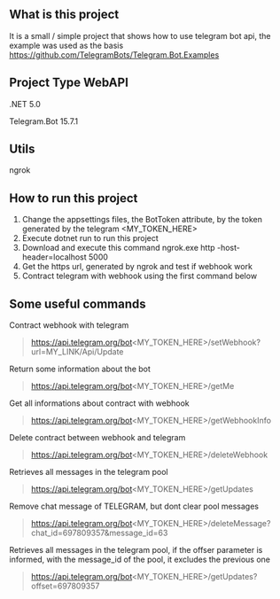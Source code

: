## What is this project

It is a small / simple project that shows how to use telegram bot api, the example was used as the basis https://github.com/TelegramBots/Telegram.Bot.Examples

## Project Type WebAPI

.NET 5.0

Telegram.Bot 15.7.1

## Utils

ngrok

## How to run this project

1. Change the appsettings files, the BotToken attribute, by the token generated by the telegram <MY_TOKEN_HERE>
2. Execute dotnet run to run this project
3. Download and execute this command ngrok.exe http -host-header=localhost 5000 
4. Get the https url, generated by ngrok and test if webhook work
5. Contract telegram with webhook using the first command below

## Some useful commands

Contract webhook with telegram
>https://api.telegram.org/bot<MY_TOKEN_HERE>/setWebhook?url=MY_LINK/Api/Update

Return some information about the bot
>https://api.telegram.org/bot<MY_TOKEN_HERE>/getMe

Get all informations about contract with webhook
>https://api.telegram.org/bot<MY_TOKEN_HERE>/getWebhookInfo

Delete contract between webhook and telegram
>https://api.telegram.org/bot<MY_TOKEN_HERE>/deleteWebhook

Retrieves all messages in the telegram pool
>https://api.telegram.org/bot<MY_TOKEN_HERE>/getUpdates

Remove chat message of TELEGRAM, but dont clear pool messages
>https://api.telegram.org/bot<MY_TOKEN_HERE>/deleteMessage?chat_id=697809357&message_id=63

Retrieves all messages in the telegram pool, if the offser parameter is informed, with the message_id of the pool, it excludes the previous one
>https://api.telegram.org/bot<MY_TOKEN_HERE>/getUpdates?offset=697809357